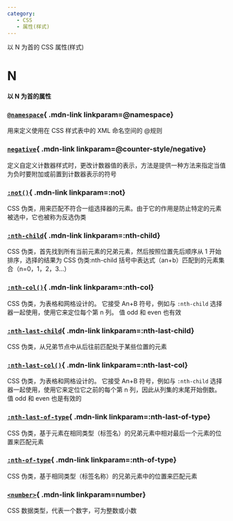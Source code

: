 ```yaml
---
category:
   - CSS
   - 属性(样式) 
---
```


以 N 为首的 CSS 属性(样式) 

<!-- more -->






# N

#### 以 N 为首的属性

<Mcard>

### [`@namespace`][zh-link]{ .mdn-link linkparam=@namespace}
用来定义使用在 CSS 样式表中的 XML 命名空间的 @规则
</Mcard>

<Mcard>

### [`negative`][en-link]{ .mdn-link linkparam=@counter-style/negative}
定义自定义计数器样式时，更改计数器值的表示，方法是提供一种方法来指定当值为负时要附加或前置到计数器表示的符号
</Mcard>

<Mcard>

### [`:not()`][zh-link]{ .mdn-link linkparam=:not}
CSS 伪类，用来匹配不符合一组选择器的元素。由于它的作用是防止特定的元素被选中，它也被称为反选伪类
</Mcard>

<Mcard>

### [`:nth-child`][zh-link]{ .mdn-link linkparam=:nth-child}
CSS 伪类，首先找到所有当前元素的兄弟元素，然后按照位置先后顺序从 1 开始排序，选择的结果为 CSS 伪类:nth-child 括号中表达式（an+b）匹配到的元素集合（n=0，1，2，3...）
</Mcard>

<Mcard>

### [`:nth-col()`][en-link]{ .mdn-link linkparam=:nth-col}
CSS 伪类，为表格和网格设计的。 它接受 An+B 符号，例如与 `:nth-child` 选择器一起使用，使用它来定位每个第 n 列。 值 odd 和 even 也有效
</Mcard>

<Mcard>

### [`:nth-last-child`][zh-link]{ .mdn-link linkparam=:nth-last-child}
CSS 伪类，从兄弟节点中从后往前匹配处于某些位置的元素
</Mcard>

<Mcard>

### [`:nth-last-col()`][en-link]{ .mdn-link linkparam=:nth-last-col}
CSS 伪类，为表格和网格设计的。 它接受 An+B 符号，例如与 `:nth-child` 选择器一起使用，使用它来定位它之前的每个第 n 列，因此从列集的末尾开始倒数。 值 odd 和 even 也是有效的
</Mcard>

<Mcard>

### [`:nth-last-of-type`][zh-link]{ .mdn-link linkparam=:nth-last-of-type}
CSS 伪类，基于元素在相同类型（标签名）的兄弟元素中相对最后一个元素的位置来匹配元素
</Mcard>

<Mcard>

### [`:nth-of-type`][zh-link]{ .mdn-link linkparam=:nth-of-type}
CSS 伪类，基于相同类型（标签名称）的兄弟元素中的位置来匹配元素
</Mcard>

<Mcard>

### [`<number>`][zh-link]{ .mdn-link linkparam=number}
CSS 数据类型，代表一个数字，可为整数或小数
</Mcard>

[zh-link]:https://developer.mozilla.org/zh-CN/docs/Web/CSS/
[en-link]:https://developer.mozilla.org/en-US/docs/Web/CSS/